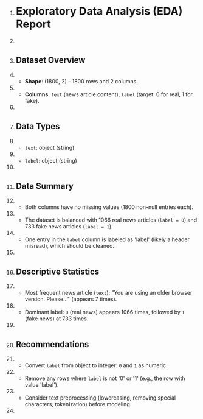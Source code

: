 1. # Exploratory Data Analysis (EDA) Report
2. 
3. ## Dataset Overview
4. - **Shape**: (1800, 2) - 1800 rows and 2 columns.
5. - **Columns**: `text` (news article content), `label` (target: 0 for real, 1 for fake).
6. 
7. ## Data Types
8. - `text`: object (string)
9. - `label`: object (string)
10. 
11. ## Data Summary
12. - Both columns have no missing values (1800 non-null entries each).
13. - The dataset is balanced with 1066 real news articles (`label = 0`) and 733 fake news articles (`label = 1`).
14. - One entry in the `label` column is labeled as 'label' (likely a header misread), which should be cleaned.
15. 
16. ## Descriptive Statistics
17. - Most frequent news article (`text`): "You are using an older browser version. Please..." (appears 7 times).
18. - Dominant label: `0` (real news) appears 1066 times, followed by `1` (fake news) at 733 times.
19. 
20. ## Recommendations
21. - Convert `label` from object to integer: `0` and `1` as numeric.
22. - Remove any rows where `label` is not '0' or '1' (e.g., the row with value 'label').
23. - Consider text preprocessing (lowercasing, removing special characters, tokenization) before modeling.
24. 
